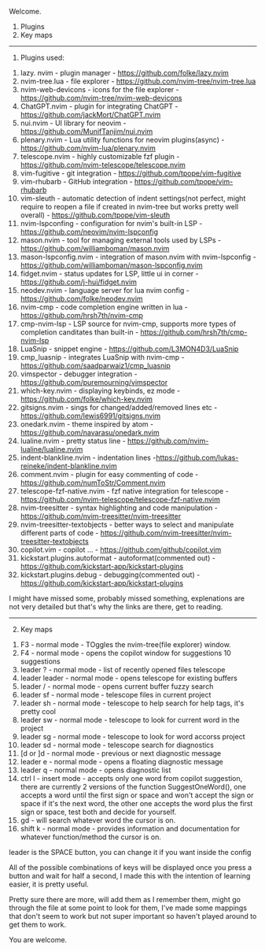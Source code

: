 Welcome.

1. Plugins
2. Key maps

--------------------------------------------------------------

1. Plugins used:

1) lazy. nvim - plugin manager - https://github.com/folke/lazy.nvim
2) nvim-tree.lua - file explorer - https://github.com/nvim-tree/nvim-tree.lua
3) nvim-web-devicons - icons for the file explorer - https://github.com/nvim-tree/nvim-web-devicons
4) ChatGPT.nvim - plugin for integrating ChatGPT - https://github.com/jackMort/ChatGPT.nvim
5) nui.nvim - UI library for neovim - https://github.com/MunifTanjim/nui.nvim
6) plenary.nvim - Lua utility functions for neovim plugins(async) - https://github.com/nvim-lua/plenary.nvim
7) telescope.nvim - highly customizable fzf plugin - https://github.com/nvim-telescope/telescope.nvim
8) vim-fugitive - git integration - https://github.com/tpope/vim-fugitive
9) vim-rhubarb - GitHub integration - https://github.com/tpope/vim-rhubarb
10) vim-sleuth - automatic detection of indent settings(not perfect, might require to reopen a file if created in nvim-tree but works pretty well overall) - https://github.com/tpope/vim-sleuth
11) nvim-lspconfing - configuration for nvim's built-in LSP - https://github.com/neovim/nvim-lspconfig
12) mason.nvim - tool for managing external tools used by LSPs - https://github.com/williamboman/mason.nvim
13) mason-lspconfig.nvim - integration of mason.nvim with nvim-lspconfig - https://github.com/williamboman/mason-lspconfig.nvim
14) fidget.nvim - status updates for LSP, little ui in corner - https://github.com/j-hui/fidget.nvim
15) neodev.nvim - language server for lua nvim config - https://github.com/folke/neodev.nvim
16) nvim-cmp - code completion engine written in lua - https://github.com/hrsh7th/nvim-cmp
17) cmp-nvim-lsp - LSP source for nvim-cmp, supports more types of completion canditates than built-in - https://github.com/hrsh7th/cmp-nvim-lsp
18) LuaSnip - snippet engine - https://github.com/L3MON4D3/LuaSnip
19) cmp_luasnip - integrates LuaSnip with nvim-cmp - https://github.com/saadparwaiz1/cmp_luasnip
20) vimspector - debugger integration - https://github.com/puremourning/vimspector
21) which-key.nvim - displaying keybinds, ez mode - https://github.com/folke/which-key.nvim
22) gitsigns.nvim - sings for changed/added/removed lines etc - https://github.com/lewis6991/gitsigns.nvim
23) onedark.nvim - theme inspired by atom - https://github.com/navarasu/onedark.nvim
24) lualine.nvim - pretty status line - https://github.com/nvim-lualine/lualine.nvim
25) indent-blankline.nvim - indentation lines -https://github.com/lukas-reineke/indent-blankline.nvim
26) comment.nvim - plugin for easy commenting of code - https://github.com/numToStr/Comment.nvim
27) telescope-fzf-native.nvim - fzf native integration for telescope - https://github.com/nvim-telescope/telescope-fzf-native.nvim
28) nvim-treesitter - syntax highlighting and code manipulation - https://github.com/nvim-treesitter/nvim-treesitter
29) nvim-treesitter-textobjects - better ways to select and manipulate different parts of code - https://github.com/nvim-treesitter/nvim-treesitter-textobjects
30) copilot.vim - copilot ... - https://github.com/github/copilot.vim
31) kickstart.plugins.autoformat - autoformat(commented out) - https://github.com/kickstart-app/kickstart-plugins
32) kickstart.plugins.debug - debugging(commented out) - https://github.com/kickstart-app/kickstart-plugins

I might have missed some, probably missed something, explenations are not very detailed but that's why the links are there, get to reading.

------------------------------------------------------------------------------

2. Key maps

1) F3 - normal mode - TOggles the nvim-tree(file explorer) window.
2) F4 - normal mode - opens the copilot window for suggestions 10 suggestions
3) leader ? - normal mode - list of recently opened files telescope
4) leader leader - normal mode - opens telescope for existing buffers
5) leader / -  normal mode - opens current buffer fuzzy search
6) leader sf - normal mode - telescope files in current project
7) leader sh - normal mode - telescope to help search for help tags, it's pretty cool
8) leader sw - normal mode - telescope to look for current word in the project
9) leader sg - normal mode - telescope to look for word accorss project
10) leader sd - normal mode - telescope search for diagnostics
11) [d or ]d - normal mode - previous or next diagnostic message
12) leader e - normal mode - opens a floating diagnostic message
13) leader q - normal mode - opens diagnostic list
14) ctrl l - insert mode - accepts only one word from copilot suggestion, there are currently 2 versions of the function SuggestOneWord(), one accepts a word until the first sign or space and won't accept the sign or space if it's the next word, the other one accepts the word plus the first sign or space, test both and decide for yourself.
15) gd - will search whatever word the cursor is on.
16) shift k - normal mode - provides information and documentation for whatever function/method the cursor is on.

leader is the SPACE button, you can change it if you want inside the config

All of the possible combinations of keys will be displayed once you press a button and wait for half a second, I made this with the intention of learning easier, it is pretty useful.

Pretty sure there are more, will add them as I remember them, might go through the file at some point to look for them, I've made some mappings that don't seem to work but not super important so haven't played around to get them to work.

You are welcome.
